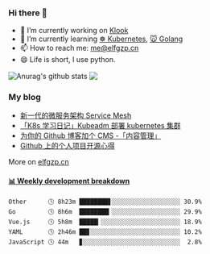 ### Hi there 👋

- 🔭 I’m currently working on [Klook](http://www.klook.com/)
- 🌱 I’m currently learning [☸️ Kubernetes](https://kubernetes.io/), [🐭 Golang](https://golang.org/)
- 📫 How to reach me: [me@elfgzp.cn](me@elfgzp.cn)
- 😄 Life is short, I use python. 


<img align="center" src="https://github-readme-stats.anuraghazra1.vercel.app/api?username=elfgzp&show_icons=true&include_all_commits=true&theme=radical" alt="Anurag's github stats" />
<img align="center" src="https://github-readme-stats.anuraghazra1.vercel.app/api/top-langs/?username=elfgzp&layout=compact&theme=radical&hide=Roff" />



### My blog
* [新一代的微服务架构 Service Mesh](https://elfgzp.cn/2020/06/21/%E6%96%B0%E4%B8%80%E4%BB%A3%E7%9A%84%E5%BE%AE%E6%9C%8D%E5%8A%A1%E6%9E%B6%E6%9E%84-service-mesh)
* [「K8s 学习日记」Kubeadm 部署 kubernetes 集群](https://elfgzp.cn/2020/04/11/k8s-%E5%AD%A6%E4%B9%A0%E6%97%A5%E8%AE%B0-kubeadm-%E9%83%A8%E7%BD%B2-kubernetes-%E9%9B%86%E7%BE%A4.html)
* [为你的 Github 博客加个 CMS -「内容管理」](https://elfgzp.cn/2020/03/21/%E4%B8%BA%E4%BD%A0%E7%9A%84-github-%E5%8D%9A%E5%AE%A2%E5%8A%A0%E4%B8%AA-cms-%E5%86%85%E5%AE%B9%E7%AE%A1%E7%90%86.html)
* [Github 上的个人项目开源心得](https://elfgzp.cn/2019/12/09/gortal-site-project.html)    

More on [elfgzp.cn](https://elfgzp.cn)

 <!-- waka-box start -->
#### <a href="https://gist.github.com/42a17b201403d3a60581e2a7eca14ad2" target="_blank">📊 Weekly development breakdown</a>
```text
Other      🕓 8h23m ████████▋░░░░░░░░░░░░░░░░░░░ 30.9%
Go         🕓 8h6m  ████████▎░░░░░░░░░░░░░░░░░░░ 29.9%
Vue.js     🕓 5h8m  █████▎░░░░░░░░░░░░░░░░░░░░░░ 18.9%
YAML       🕓 2h46m ██▊░░░░░░░░░░░░░░░░░░░░░░░░░ 10.2%
JavaScript 🕓 44m   ▊░░░░░░░░░░░░░░░░░░░░░░░░░░░  2.8%
```
<!-- Powered by https://github.com/YouEclipse/waka-box-go . -->
<!-- waka-box end -->
